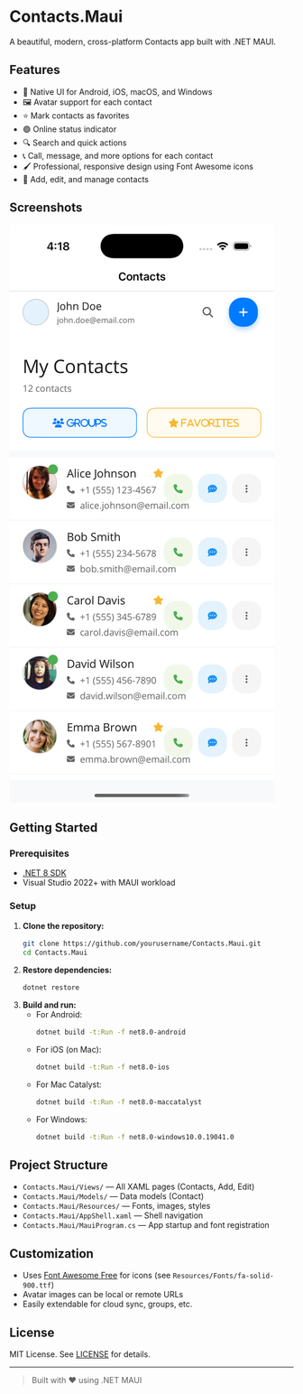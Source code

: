 # Contacts.Maui

A beautiful, modern, cross-platform Contacts app built with .NET MAUI.

## Features

- 📱 Native UI for Android, iOS, macOS, and Windows
- 🖼️ Avatar support for each contact
- ⭐ Mark contacts as favorites
- 🟢 Online status indicator
- 🔍 Search and quick actions
- 📞 Call, message, and more options for each contact
- 🖌️ Professional, responsive design using Font Awesome icons
- 📝 Add, edit, and manage contacts

## Screenshots

![Simulator Screenshot](Contacts.Maui/Resources/Images/Simulator%20Screenshot.png)

## Getting Started

### Prerequisites

- [.NET 8 SDK](https://dotnet.microsoft.com/download)
- Visual Studio 2022+ with MAUI workload

### Setup

1. **Clone the repository:**
   ```sh
   git clone https://github.com/yourusername/Contacts.Maui.git
   cd Contacts.Maui
   ```
2. **Restore dependencies:**
   ```sh
   dotnet restore
   ```
3. **Build and run:**
   - For Android:
     ```sh
     dotnet build -t:Run -f net8.0-android
     ```
   - For iOS (on Mac):
     ```sh
     dotnet build -t:Run -f net8.0-ios
     ```
   - For Mac Catalyst:
     ```sh
     dotnet build -t:Run -f net8.0-maccatalyst
     ```
   - For Windows:
     ```sh
     dotnet build -t:Run -f net8.0-windows10.0.19041.0
     ```

## Project Structure

- `Contacts.Maui/Views/` — All XAML pages (Contacts, Add, Edit)
- `Contacts.Maui/Models/` — Data models (Contact)
- `Contacts.Maui/Resources/` — Fonts, images, styles
- `Contacts.Maui/AppShell.xaml` — Shell navigation
- `Contacts.Maui/MauiProgram.cs` — App startup and font registration

## Customization

- Uses [Font Awesome Free](https://fontawesome.com/) for icons (see `Resources/Fonts/fa-solid-900.ttf`)
- Avatar images can be local or remote URLs
- Easily extendable for cloud sync, groups, etc.

## License

MIT License. See [LICENSE](LICENSE) for details.

---

> Built with ❤️ using .NET MAUI
